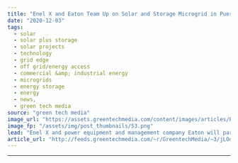 ```yaml
---
title: "Enel X and Eaton Team Up on Solar and Storage Microgrid in Puerto Rico"
date: "2020-12-03"
tags: 
  - solar
  - solar plus storage 
  - solar projects
  - technology
  - grid edge
  - off grid/energy access
  - commercial &amp; industrial energy
  - microgrids
  - energy storage
  - energy
  - news,
  - green tech media
source: "green tech media"
image_url: "https://assets.greentechmedia.com/content/images/articles/Eaton_Arecibo_XL.JPG"
image_fp: "/assets/img/post_thumbnails/53.png"
lead: "Enel X and power equipment and management company Eaton will partner on a solar-storage microgrid in Puerto Rico, one of the largest yet built on an island struggling to restructure its hurricane-battered power grid. The microgrid, Enel X’s first suc ..."
article_url: "http://feeds.greentechmedia.com/~r/GreentechMedia/~3/jLOd_oEbBW8/enel-x-and-eaton-team-on-solar-and-storage-microgrid-in-puerto-rico"
---
```


---
